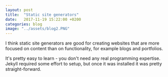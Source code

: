 ```yaml
---
layout: post
title:  "Static site generators"
date:   2017-11-19 15:22:00 +0200
categories: blog
image: "../assets/blog2.PNG"
---
```


I think static site generators are good for creating websites that are more focused on content than on functionality, for example blogs and portfolios. 

It's pretty easy to learn - you don't need any real programming expertise. Jekyll required some effort to setup, but once it was installed it was pretty straight-forward.
